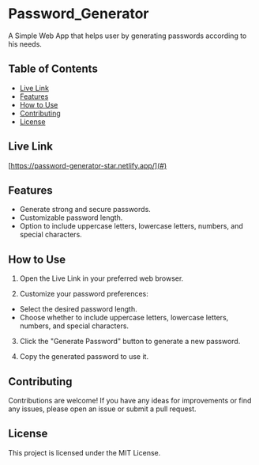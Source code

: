 # Password_Generator
A Simple Web App that helps user by generating passwords according to his needs.

## Table of Contents

- [Live Link](#demo)
- [Features](#features)
- [How to Use](#how-to-use)
- [Contributing](#contributing)
- [License](#license)

## Live Link
[https://password-generator-star.netlify.app/](#) 

## Features

- Generate strong and secure passwords.
- Customizable password length.
- Option to include uppercase letters, lowercase letters, numbers, and special characters.

## How to Use

1. Open the Live Link in your preferred web browser.

2. Customize your password preferences:
- Select the desired password length.
 - Choose whether to include uppercase letters, lowercase letters, numbers, and special characters.
   
3. Click the "Generate Password" button to generate a new password.

4. Copy the generated password to use it.

## Contributing
Contributions are welcome! If you have any ideas for improvements or find any issues, please open an issue or submit a pull request.

## License
This project is licensed under the MIT License.


